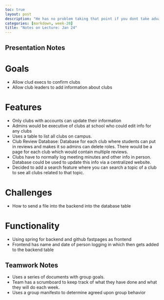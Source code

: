 ```yaml
---
toc: true
layout: post
description: "He has no problem taking that point if you dont take advantage of this time. So I will take notes"
categories: [markdown, week-20]
title: "Notes on Lecture: Jan 24"
---
```


## Presentation Notes

# Goals
* Allow clud execs to confirm clubs
* Allow club leaders to add information about clubs

# Features
* Only clubs with accounts can update their information
* Admins would be executive of clubs at school who could edit info for any clubs
* Uses a table to list all clubs on campus.
* Club Review Database: Database for each club where students can put in reviews and makes it so admins can delete roles. There would be a page for each club which would contain multiple reviews.
* Clubs have to normally log meeting minutes and other info in person. Database could be used to update this info via a centralized website.
* Decided to add a search feature where you can search a topic of a club to see all clubs related to that topic.

# Challenges
* How to send a file into the backend into the database table

# Functionality
* Using spring for backend and github fastpages as frontend
* Frontend has name and date of person logging in which then gets added to the backend table

## Teamwork Notes

* Uses a series of documents with group goals.
* Team has a scrumboard to keep track of what they have done and what they will do each week.
* Uses a group manifesto to determine agreed upon group behavior
